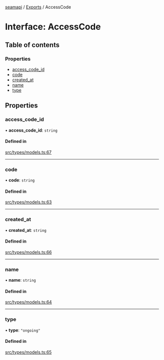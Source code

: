 [seamapi](../README.md) / [Exports](../modules.md) / AccessCode

# Interface: AccessCode

## Table of contents

### Properties

- [access\_code\_id](AccessCode.md#access_code_id)
- [code](AccessCode.md#code)
- [created\_at](AccessCode.md#created_at)
- [name](AccessCode.md#name)
- [type](AccessCode.md#type)

## Properties

### access\_code\_id

• **access\_code\_id**: `string`

#### Defined in

[src/types/models.ts:67](https://github.com/hello-seam/seamapi-javascript/blob/main/src/types/models.ts#L67)

___

### code

• **code**: `string`

#### Defined in

[src/types/models.ts:63](https://github.com/hello-seam/seamapi-javascript/blob/main/src/types/models.ts#L63)

___

### created\_at

• **created\_at**: `string`

#### Defined in

[src/types/models.ts:66](https://github.com/hello-seam/seamapi-javascript/blob/main/src/types/models.ts#L66)

___

### name

• **name**: `string`

#### Defined in

[src/types/models.ts:64](https://github.com/hello-seam/seamapi-javascript/blob/main/src/types/models.ts#L64)

___

### type

• **type**: ``"ongoing"``

#### Defined in

[src/types/models.ts:65](https://github.com/hello-seam/seamapi-javascript/blob/main/src/types/models.ts#L65)
